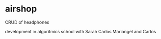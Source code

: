 # airshop
CRUD of headphones 

development in algoritmics school with Sarah Carlos Mariangel and Carlos
